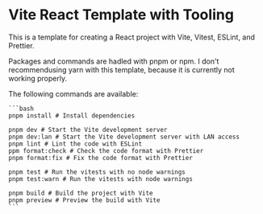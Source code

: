 # Vite React Template with Tooling

This is a template for creating a React project with Vite, Vitest, ESLint, and Prettier.

Packages and commands are hadled with pnpm or npm. I don't recommendusing yarn with this template, because it is currently not working properly.

The following commands are available:

    ```bash
    pnpm install # Install dependencies

    pnpm dev # Start the Vite development server
    pnpm dev:lan # Start the Vite development server with LAN access
    pnpm lint # Lint the code with ESLint
    ppm format:check # Check the code format with Prettier
    pnpm format:fix # Fix the code format with Prettier

    pnpm test # Run the vitests with no node warnings
    pnpm test:warn # Run the vitests with node warnings

    pnpm build # Build the project with Vite
    pnpm preview # Preview the build with Vite
    ```
